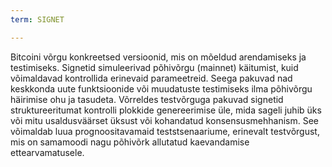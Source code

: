 ```yaml
---
term: SIGNET

---
```

Bitcoini võrgu konkreetsed versioonid, mis on mõeldud arendamiseks ja testimiseks. Signetid simuleerivad põhivõrgu (mainnet) käitumist, kuid võimaldavad kontrollida erinevaid parameetreid. Seega pakuvad nad keskkonda uute funktsioonide või muudatuste testimiseks ilma põhivõrgu häirimise ohu ja tasudeta. Võrreldes testvõrguga pakuvad signetid struktureeritumat kontrolli plokkide genereerimise üle, mida sageli juhib üks või mitu usaldusväärset üksust või kohandatud konsensusmehhanism. See võimaldab luua prognoositavamaid teststsenaariume, erinevalt testvõrgust, mis on samamoodi nagu põhivõrk allutatud kaevandamise ettearvamatusele.